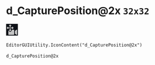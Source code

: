 # d_CapturePosition@2x `32x32`
<img src="/img/d_CapturePosition@2x.png" width=32 height=32>

``` CSharp
EditorGUIUtility.IconContent("d_CapturePosition@2x")
```
```
d_CapturePosition@2x
```
